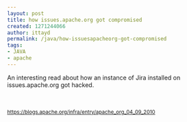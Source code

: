 ```yaml
---
layout: post
title: how issues.apache.org got compromised
created: 1271244066
author: ittayd
permalink: /java/how-issuesapacheorg-got-compromised
tags:
- JAVA
- apache
---
```

<p>An interesting read about how an instance of Jira installed on issues.apache.org got hacked.</p>
<p>&nbsp;</p>
<p><span class="Apple-style-span" style="line-height: 19px; font-size: 12px; "><a href="https://blogs.apache.org/infra/entry/apache_org_04_09_2010">https://blogs.apache.org/infra/entry/apache_org_04_09_2010</a></span></p>
